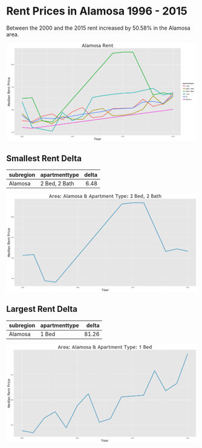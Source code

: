 Rent Prices in Alamosa 1996 - 2015
================

Between the 2000 and the 2015 rent increased by 50.58% in the Alamosa area.

![](../images/alamosa.png)

Smallest Rent Delta
-------------------

| subregion | apartmenttype |  delta|
|:----------|:--------------|------:|
| Alamosa   | 2 Bed, 2 Bath |   6.48|

![](../images/rentDecrease/alamosa.png)

Largest Rent Delta
------------------

| subregion | apartmenttype |  delta|
|:----------|:--------------|------:|
| Alamosa   | 1 Bed         |  81.26|

![](../images/rentIncrease/alamosa.png)
